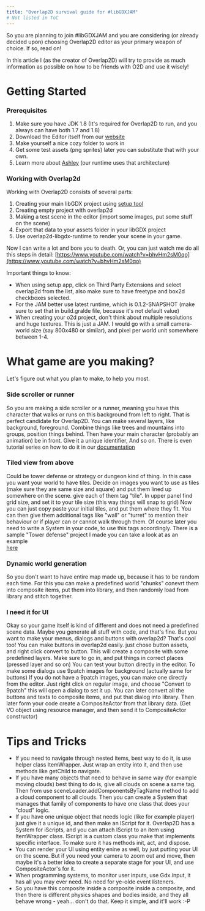 ```yaml
---
title: "Overlap2D survival guide for #libGDXJAM"
# Not listed in ToC
---
```

So you are planning to join #libGDXJAM and you are considering (or already decided upon) choosing Overlap2D editor as your primary weapon of choice. If so, read on!

In this article I (as the creator of Overlap2D) will try to provide as much information as possible on how to be friends with O2D and use it wisely!

# Getting Started

### Prerequisites

  1. Make sure you have JDK 1.8 (It's required for Overlap2D to run, and you always can have both 1.7 and 1.8)
  2. Download the Editor itself from our [website](http://overlap2d.com/)
  3. Make yourself a nice cozy folder to work in
  4. Get some test assets (png sprites) later you can substitute that with your own.
  5. Learn more about [Ashley](https://github.com/libgdx/ashley/wiki) (our runtime uses that architecture)

### Working with Overlap2d

Working with Overlap2D consists of several parts:
  1. Creating your main libGDX project using [setup tool](http://bitly.com/1i3C7i3)
  2. Creating empty project with overlap2d
  3. Making a test scene in the editor (import some images, put some stuff on the scene)
  4. Export that data to your assets folder in your libGDX project
  5. Use overlap2d-libgdx-runtime to render your scene in your game.

Now I can write a lot and bore you to death. Or, you can just watch me do all this steps in detail: [https://www.youtube.com/watch?v=bhvHm2sM0qo](https://www.youtube.com/watch?v=bhvHm2sM0qo)

Important things to know:
* When using setup app, click on Third Party Extensions and select overlap2d from the list, also make sure to have freetype and box2d checkboxes selected.
* For the JAM better use latest runtime, which is 0.1.2-SNAPSHOT (make sure to set that in build.gralde file, because it's not default value)
* When creating your o2d project, don't think about multiple resolutions and huge textures. This is just a JAM. I would go with a small camera-world size (say 800x480 or similar), and pixel per world unit somewhere between 1-4.


# What game are you making?

Let's figure out what you plan to make, to help you most.

### Side scroller or runner

So you are making a side scroller or a runner, meaning you have this character that walks or runs on this background from left to right. That is perfect candidate for Overlap2D. You can make several layers, like background, foreground. Combine things like trees and mountains into groups, position things behind. Then have your main character (probably an animation) be in front. Give it a unique identifier, And so on.
There is even tutorial series on how to do it in our [documentation](http://overlap2d.com/documentation/)

### Tiled view from above

Could be tower defense or strategy or dungeon kind of thing. In this case you want your world to have tiles.
Decide on images you want to use as tiles (make sure they are same size and square) and put them lined up somewhere on the scene. give each of them tag "tile". In upper panel find grid size, and set it to your tile size (this way things will snap to grid) Now you can just copy paste your initial tiles, and put them where they fit. You can then give them additional tags like "wall" or "turret" to mention their behaviour or if
player can or cannot walk through them. Of course later you need to write a System in your code, to use this tags accordingly. There is a sample "Tower defense" project I made you can take a look at as an example  
[here](https://github.com/azakhary/thm)

### Dynamic world generation

So you don't want to have entire map made up, because it has to be random each time. For this you can make a predefined world "chunks" conevrt them into composite items, put them into library, and then randomly load from library and stitch together.

### I need it for UI

Okay so your game itself is kind of different and does not need a predefined scene data. Maybe you generate all stuff with code, and that's fine. But you want to make your menus, dialogs and buttons with overlap2d?
That's cool too! You can make buttons in overlap2d easily. just chose button assets, and right click convert to button. This will create a composite with some predefined layers. Make sure to go in, and put things in correct places (pressed layer and so on) You can test your button directly in the editor.
To make some dialogs use 9patch images for background (actually same for buttons) If you do not have a 9patch images, you can make one directly from the editor. Just right click on regular image, and choose "Convert to 9patch" this will open a dialog to set it up. You can later convert all the buttons and texts to composite items, and put that dialog into library. Then later form your code create a CompositeActor from that library data. (Get VO object using resource manager, and then send it to CompositeActor constructor)


# Tips and Tricks

* If you need to navigate through nested items, best way to do it, is use helper class ItemWrapper. Just wrap an entity into it, and then use methods like getChild to navigate.
* If you have many objects that need to behave in same way (for example moving clouds) best thing to do is, give all clouds on scene a same tag. Then from use sceneLoader.addComponentsByTagName method to add a cloud component to all clouds. Then you can create a System that manages that family of components to have one class that does your "cloud" logic.
* If you have one unique object that needs logic (like for example player) just give it a unique id, and then make an IScript for it. Overlap2D has a System for iScripts, and you can attach IScript to an item using ItemWrapper class. IScript is a custom class you make that implements specific interface. To make sure it has methods init, act, and dispose.
* You can render your UI using entity enine as well, by just putting your UI on the scene. But if you need your camera to zoom out and move, then maybe it's a better idea to create a separate stage for your UI, and use CompositeActor's for it.
* When programming systems, to monitor user inputs, use Gdx.input, it has all you may ever need. No need for ye-olde event listeners.
* So you have this composite inside a composite inside a composite, and then there is different physics shapes and bodies inside, and they all behave wrong - yeah... don't do that. Keep it simple, and it'll work :-P
